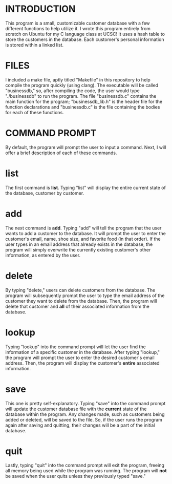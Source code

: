 # INTRODUCTION
This program is a small, customizable customer database with a few different functions to help utilize it. I wrote this program entirely from scratch on Ubuntu for my C language class at UCSC! It uses a hash table to store the customers in the database. Each customer's personal information is stored within a linked list.
# FILES
I included a make file, aptly titled "Makefile" in this repository to help compile the program quickly (using clang). The executable will be called "businessdb," so, after compiling the code, the user would type "./businessdb" to run the program. The file "businessdb.c" contains the main function for the program; "businessdb_lib.h" is the header file for the function declarations and "businessdb.c" is the file containing the bodies for each of these functions.
# COMMAND PROMPT
By default, the program will prompt the user to input a command. Next, I will offer a brief description of each of these commands.
# list
The first command is **list**. Typing "list" will display the entire current state of the database, customer by customer.
# add
The next command is **add**. Typing "add" will tell the program that the user wants to add a customer to the database. It will prompt the user to enter the customer's email, name, shoe size, and favorite food (in that order). If the user types in an email address that already exists in the database, the program will simply overwrite the currently existing customer's other information, as entered by the user.
# delete
By typing "delete," users can delete customers from the database. The program will subsequently prompt the user to type the email address of the customer they want to delete from the database. Then, the program will delete that customer and **all** of their associated information from the database.
# lookup
Typing "lookup" into the command prompt will let the user find the information of a specific customer in the database. After typing "lookup," the program will prompt the user to enter the desired customer's email address. Then, the program will display the customer's **entire** associated information.
# save
This one is pretty self-explanatory. Typing "save" into the command prompt will update the customer database file with the **current** state of the database within the program. Any changes made, such as customers being added or deleted, will be saved to the file. So, if the user runs the program again after saving and quitting, their changes will be a part of the initial database.
# quit
Lastly, typing "quit" into the command prompt will exit the program, freeing all memory being used while the program was running. The program will **not** be saved when the user quits unless they previously typed "save."

